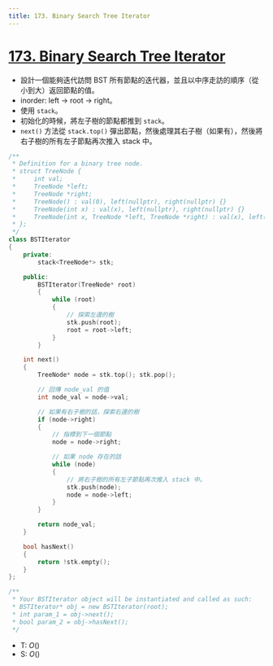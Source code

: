 ```yaml
---
title: 173. Binary Search Tree Iterator
---
```


# [173\. Binary Search Tree Iterator](https://leetcode.com/problems/binary-search-tree-iterator/)

- 設計一個能夠迭代訪問 BST 所有節點的迭代器，並且以中序走訪的順序（從小到大）返回節點的值。
- inorder: left -> root -> right。
- 使用 `stack`。
- 初始化的時候，將左子樹的節點都推到 `stack`。
- `next()` 方法從 `stack.top()` 彈出節點，然後處理其右子樹（如果有），然後將右子樹的所有左子節點再次推入 stack 中。


```cpp
/**
 * Definition for a binary tree node.
 * struct TreeNode {
 *     int val;
 *     TreeNode *left;
 *     TreeNode *right;
 *     TreeNode() : val(0), left(nullptr), right(nullptr) {}
 *     TreeNode(int x) : val(x), left(nullptr), right(nullptr) {}
 *     TreeNode(int x, TreeNode *left, TreeNode *right) : val(x), left(left), right(right) {}
 * };
 */
class BSTIterator
{
    private:
        stack<TreeNode*> stk;

    public:
        BSTIterator(TreeNode* root)
        {
            while (root)
            {
                // 探索左邊的樹
                stk.push(root);
                root = root->left;
            }
        }

    int next()
    {
        TreeNode* node = stk.top(); stk.pop();

        // 回傳 node_val 的值
        int node_val = node->val;

        // 如果有右子樹的話，探索右邊的樹
        if (node->right)
        {
            // 指標到下一個節點
            node = node->right;

            // 如果 node 存在的話
            while (node)
            {
                // 將右子樹的所有左子節點再次推入 stack 中。
                stk.push(node);
                node = node->left;
            }
        }

        return node_val;
    }

    bool hasNext()
    {
        return !stk.empty();
    }
};

/**
 * Your BSTIterator object will be instantiated and called as such:
 * BSTIterator* obj = new BSTIterator(root);
 * int param_1 = obj->next();
 * bool param_2 = obj->hasNext();
 */
```
- T: $O()$
- S: $O()$

